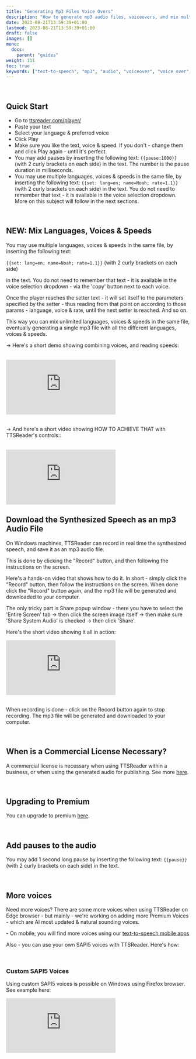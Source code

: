 ```yaml
---
title: "Generating Mp3 Files Voice Overs"
description: "How to generate mp3 audio files, voiceovers, and mix multiple voices with TTSReader"
date: 2023-08-21T13:59:39+01:00
lastmod: 2023-08-21T13:59:39+01:00
draft: false
images: []
menu:
  docs:
    parent: "guides"
weight: 111
toc: true
keywords: ["text-to-speech", "mp3", "audio", "voiceover", "voice over", "mix voices", "combine voices", "combine languages", "combine speeds"]
---
```


<br/>

## Quick Start

* Go to [ttsreader.com/player/](https://ttsreader.com/player/)
* Paste your text
* Select your language & preferred voice
* Click Play
* Make sure you like the text, voice & speed. If you don't - change them and click Play again - until it's perfect.
* You may add pauses by inserting the following text: `{{pause:1000}}` (with 2 curly brackets on each side) in the text. The number is the pause duration in milliseconds.
* You may use multiple languages, voices & speeds in the same file, by inserting the following text: `{{set: lang=en; name=Noah; rate=1.1}}` (with 2 curly brackets on each side) in the text. You do not need to remember that text - it is available in the voice selection dropdown. More on this subject will follow in the next sections.

<br/>

## NEW: Mix Languages, Voices & Speeds

You may use multiple languages, voices & speeds in the same file, by inserting the following text:


`{{set: lang=en; name=Noah; rate=1.1}}` (with 2 curly brackets on each side)


in the text. You do not need to remember that text - it is available in the voice selection dropdown - via the 'copy' button next to each voice.

Once the player reaches the setter text - it will set itself to the parameters specified by the setter - thus reading from that point on according to those params - language, voice & rate, until the next setter is reached. And so on.

This way you can mix unlimited languages, voices & speeds in the same file, eventually generating a single mp3 file with all the different languages, voices & speeds.

-> Here's a short demo showing combining voices, and reading speeds:

<br/>

<div class="videowrapper">
  <iframe style="display: block" src="https://www.youtube.com/embed/g8x4ZiWkguI?rel=0" title="Demo on combining multiple voices in text-to-speech with TTSReader" frameborder="0" allow="accelerometer; autoplay; clipboard-write; encrypted-media; gyroscope; picture-in-picture" allowfullscreen=""></iframe>
</div>

<br/>

-> And here's a short video showing HOW TO ACHIEVE THAT with TTSReader's controls::

<br/>

<div class="videowrapper">
  <iframe src="https://www.youtube.com/embed/F0EgHHb1tUI?rel=0" title="How to mix voices in text-to-speech with TTSReader" frameborder="0" allow="accelerometer; autoplay; clipboard-write; encrypted-media; gyroscope; picture-in-picture" allowfullscreen=""></iframe>
</div>



## Download the Synthesized Speech as an mp3 Audio File

On Windows machines, TTSReader can record in real time the synthesized speech, and save it as an mp3 audio file.

This is done by clicking the "Record" button, and then following the instructions on the screen.

Here's a hands-on video that shows how to do it. In short - simply click the "Record" button, then follow the instructions on the screen. When done click the "Record" button again, and the mp3 file will be generated and downloaded to your computer.

The only tricky part is Share popup window - there you have to select the 'Entire Screen' tab -> then click the screen image itself -> then make sure 'Share System Audio' is checked -> then click 'Share'.

Here's the short video showing it all in action:

<div class="videowrapper">
  <iframe style="display: block" src="https://www.youtube.com/embed/Xq09r01GetQ?rel=0" title="Generate audio mp3 files from synthesized speech with TTSReader" frameborder="0" allow="accelerometer; autoplay; clipboard-write; encrypted-media; gyroscope; picture-in-picture" allowfullscreen=""></iframe>
</div>

<br/>

When recording is done - click on the Record button again to stop recording. The mp3 file will be generated and downloaded to your computer.

<br/>



## When is a Commercial License Necessary?

A commercial license is necessary when using TTSReader within a business, or when using the generated audio for publishing. See more [here](/docs/guides/commercial/).

<br/>


## Upgrading to Premium

You can upgrade to premium [here](https://ttsreader.com/upgrade/).

<br/>


## Add pauses to the audio

You may add 1 second long pause by inserting the following text: `{{pause}}` (with 2 curly brackets on each side) in the text.

<br/>

## More voices

Need more voices? There are some more voices when using TTSReader on Edge browser - but mainly - we're working on adding more Premium Voices - which are AI most updated & natural sounding voices.

<p>- On mobile, you will find more voices using our <a href="/mobile/" target="_blank">text-to-speech mobile apps</a></p>

Also - you can use your own SAPI5 voices with TTSReader. Here's how:


<br/>

### Custom SAPI5 Voices

Using custom SAPI5 voices is possible on Windows using Firefox browser. See example here:

<div class="videowrapper">
  <iframe style="display: block" src="https://www.youtube.com/embed/Ke9YXAC4h64?rel=0" title="Speech Synthesis with SAPI5 voices using TTSReader" frameborder="0" allow="accelerometer; autoplay; clipboard-write; encrypted-media; gyroscope; picture-in-picture" allowfullscreen=""></iframe>
</div>

